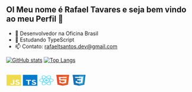 ## OI Meu nome é Rafael Tavares e seja bem vindo ao meu Perfil 👋

- 🔭 Desenvolvedor na Oficina Brasil
- 🌱 Estudando TypeScript
- 📫 Contato: rafaeltsantos.dev@gmail.com

[![GitHub stats](https://github-readme-stats.vercel.app/api?username=rafinhatsantos&show_icons=true&theme=radical)](https://github.com/rafinhatsantos/github-readme-stats)
[![Top Langs](https://github-readme-stats.vercel.app/api/top-langs/?username=rafinhatsantos&hide_progress=true)](https://github.com/rafinhatsantos/github-readme-stats)

<div style="display: inline_block"><br>
  <img align="center" alt="Rafa-Js" height="30" width="40" src="https://raw.githubusercontent.com/devicons/devicon/master/icons/javascript/javascript-plain.svg">
  <img align="center" alt="Rafa-Ts" height="30" width="40" src="https://raw.githubusercontent.com/devicons/devicon/master/icons/typescript/typescript-plain.svg">
  <img align="center" alt="Rafa-React" height="30" width="40" src="https://raw.githubusercontent.com/devicons/devicon/master/icons/react/react-original.svg">
  <img align="center" alt="Rafa-HTML" height="30" width="40" src="https://raw.githubusercontent.com/devicons/devicon/master/icons/html5/html5-original.svg">
  <img align="center" alt="Rafa-CSS" height="30" width="40" src="https://raw.githubusercontent.com/devicons/devicon/master/icons/css3/css3-original.svg">
</div>

